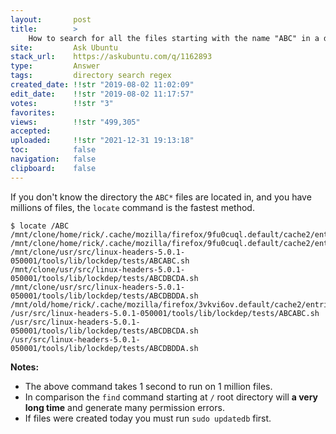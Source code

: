 ```yaml
---
layout:       post
title:        >
    How to search for all the files starting with the name "ABC" in a directory?
site:         Ask Ubuntu
stack_url:    https://askubuntu.com/q/1162893
type:         Answer
tags:         directory search regex
created_date: !!str "2019-08-02 11:02:09"
edit_date:    !!str "2019-08-02 11:17:57"
votes:        !!str "3"
favorites:    
views:        !!str "499,305"
accepted:     
uploaded:     !!str "2021-12-31 19:13:18"
toc:          false
navigation:   false
clipboard:    false
---
```


If you don't know the directory the `ABC*` files are located in, and you have millions of files, the `locate` command is the fastest method.

``` 
$ locate /ABC
/mnt/clone/home/rick/.cache/mozilla/firefox/9fu0cuql.default/cache2/entries/ABC6AD2FEC16465049B48D39FD2FE538258F2A34
/mnt/clone/home/rick/.cache/mozilla/firefox/9fu0cuql.default/cache2/entries/ABCBFDA54262F47253F95ED6ED4131A465EE0E39
/mnt/clone/usr/src/linux-headers-5.0.1-050001/tools/lib/lockdep/tests/ABCABC.sh
/mnt/clone/usr/src/linux-headers-5.0.1-050001/tools/lib/lockdep/tests/ABCDBCDA.sh
/mnt/clone/usr/src/linux-headers-5.0.1-050001/tools/lib/lockdep/tests/ABCDBDDA.sh
/mnt/old/home/rick/.cache/mozilla/firefox/3vkvi6ov.default/cache2/entries/ABC0C99FCEABAD0C6AA2078CD025A1CDE48D7BA1
/usr/src/linux-headers-5.0.1-050001/tools/lib/lockdep/tests/ABCABC.sh
/usr/src/linux-headers-5.0.1-050001/tools/lib/lockdep/tests/ABCDBCDA.sh
/usr/src/linux-headers-5.0.1-050001/tools/lib/lockdep/tests/ABCDBDDA.sh

```

**Notes:**

- The above command takes 1 second to run on 1 million files.
- In comparison the `find` command starting at `/` root directory will **a very long time** and generate many permission errors.
- If files were created today you must run `sudo updatedb` first.
